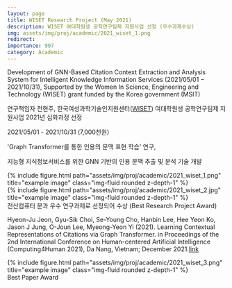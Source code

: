 ```yaml
---
layout: page
title: WISET Research Project (May 2021) 
description: WISET 여대학원생 공학연구팀제 지원사업 선정 (우수과제수상)
img: assets/img/proj/academic/2021_wiset_1.png
redirect: 
importance: 997
category: Academic
---
```


Development of GNN-Based Citation Context Extraction and Analysis System for Intelligent Knowledge Information Services (2021/05/01 − 2021/10/31), Supported by the Women In Science, Engineering and Technology (WISET) grant funded by the Korea government (MSIT)

연구책임자 전현주, 한국여성과학기술인지원센터([WISET](https://www.wiset.or.kr/)) 여대학원생 공학연구팀제 지원사업 2021년 심화과정 선정

2021/05/01 - 2021/10/31 (7,000천원)

'Graph Transformer를 통한 인용의 문맥 표현 학습' 연구,

지능형 지식정보서비스를 위한 GNN 기반의 인용 문맥 추출 및 분석 기술 개발

<div class="row">
    <div class="col-sm mt-3 mt-md-0">
        {% include figure.html path="assets/img/proj/academic/2021_wiset_1.png" title="example image" class="img-fluid rounded z-depth-1" %}
    </div>
</div>
<div class="caption">
    
</div>

<div class="row">
    <div class="col-sm mt-3 mt-md-0">
        {% include figure.html path="assets/img/proj/academic/2021_wiset_2.jpg" title="example image" class="img-fluid rounded z-depth-1" %}
    </div>
</div>
<div class="caption">
    전산컴퓨터 분과 우수 연구과제로 선정되어 수상 (Best Research Project Award)
</div>


Hyeon-Ju Jeon, Gyu-Sik Choi, Se-Young Cho, Hanbin Lee, Hee Yeon Ko, Jason J Jung, O-Joun Lee, Myeong-Yeon Yi (2021). Learning Contextual Representations of Citations via Graph Transformer. in Proceedings of the 2nd International Conference on Human-centered Artificial Intelligence (Computing4Human 2021), Da Nang, Vietnam; December 2021.[link](https://ceur-ws.org/Vol-3026/paper16.pdf)

<div class="row">
    <div class="col-sm mt-3 mt-md-0">
        {% include figure.html path="assets/img/proj/academic/2021_wiset_3.png" title="example image" class="img-fluid rounded z-depth-1" %}
    </div>
</div>
<div class="caption">
    Best Paper Award
</div>
